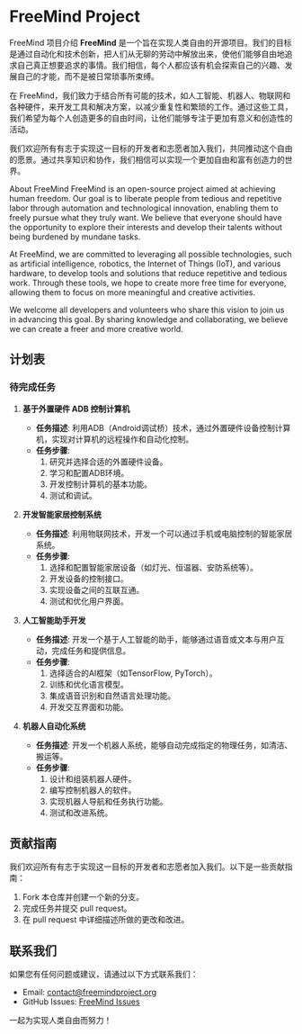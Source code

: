 # FreeMind Project
FreeMind 项目介绍
**FreeMind** 是一个旨在实现人类自由的开源项目。我们的目标是通过自动化和技术创新，把人们从无聊的劳动中解放出来，使他们能够自由地追求自己真正想要追求的事情。我们相信，每个人都应该有机会探索自己的兴趣、发展自己的才能，而不是被日常琐事所束缚。

在 FreeMind，我们致力于结合所有可能的技术，如人工智能、机器人、物联网和各种硬件，来开发工具和解决方案，以减少重复性和繁琐的工作。通过这些工具，我们希望为每个人创造更多的自由时间，让他们能够专注于更加有意义和创造性的活动。

我们欢迎所有有志于实现这一目标的开发者和志愿者加入我们，共同推动这个自由的愿景。通过共享知识和协作，我们相信可以实现一个更加自由和富有创造力的世界。

About FreeMind
FreeMind is an open-source project aimed at achieving human freedom. Our goal is to liberate people from tedious and repetitive labor through automation and technological innovation, enabling them to freely pursue what they truly want. We believe that everyone should have the opportunity to explore their interests and develop their talents without being burdened by mundane tasks.

At FreeMind, we are committed to leveraging all possible technologies, such as artificial intelligence, robotics, the Internet of Things (IoT), and various hardware, to develop tools and solutions that reduce repetitive and tedious work. Through these tools, we hope to create more free time for everyone, allowing them to focus on more meaningful and creative activities.

We welcome all developers and volunteers who share this vision to join us in advancing this goal. By sharing knowledge and collaborating, we believe we can create a freer and more creative world.

## 计划表

### 待完成任务

1. **基于外置硬件 ADB 控制计算机**
    - **任务描述**: 利用ADB（Android调试桥）技术，通过外置硬件设备控制计算机，实现对计算机的远程操作和自动化控制。
    - **任务步骤**:
        1. 研究并选择合适的外置硬件设备。
        2. 学习和配置ADB环境。
        3. 开发控制计算机的基本功能。
        4. 测试和调试。

2. **开发智能家居控制系统**
    - **任务描述**: 利用物联网技术，开发一个可以通过手机或电脑控制的智能家居系统。
    - **任务步骤**:
        1. 选择和配置智能家居设备（如灯光、恒温器、安防系统等）。
        2. 开发设备的控制接口。
        3. 实现设备之间的互联互通。
        4. 测试和优化用户界面。

3. **人工智能助手开发**
    - **任务描述**: 开发一个基于人工智能的助手，能够通过语音或文本与用户互动，完成任务和提供信息。
    - **任务步骤**:
        1. 选择适合的AI框架（如TensorFlow, PyTorch）。
        2. 训练和优化语言模型。
        3. 集成语音识别和自然语言处理功能。
        4. 开发交互界面和功能。

4. **机器人自动化系统**
    - **任务描述**: 开发一个机器人系统，能够自动完成指定的物理任务，如清洁、搬运等。
    - **任务步骤**:
        1. 设计和组装机器人硬件。
        2. 编写控制机器人的软件。
        3. 实现机器人导航和任务执行功能。
        4. 测试和改进系统。

## 贡献指南

我们欢迎所有有志于实现这一目标的开发者和志愿者加入我们。以下是一些贡献指南：

1. Fork 本仓库并创建一个新的分支。
2. 完成任务并提交 pull request。
3. 在 pull request 中详细描述所做的更改和改进。

## 联系我们

如果您有任何问题或建议，请通过以下方式联系我们：

- Email: [contact@freemindproject.org](mailto:contact@freemindproject.org)
- GitHub Issues: [FreeMind Issues](https://github.com/your-repo/issues)

一起为实现人类自由而努力！
